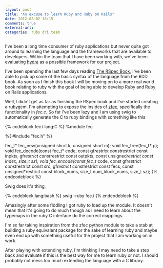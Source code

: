 ```yaml
---
layout: post
title: "An excuse to learn Ruby and Ruby on Rails"
date: 2012-08-02 18:15
comments: true
external-url: 
categories: ruby dri team
---
```


I've been a long time consumer of ruby applications but never quite
got around to learning the language and the frameworks that are
available to developers. Within the team that I have been working
with, we've been evaluating [hydra](http://projecthydra.org) as a
possible framework for our project.

I've been spending the last few days reading
[The RSpec Book](http://pragprog.com/book/achbd/the-rspec-book), I've
been able to pick up some of the basic syntax of the language from the
BDD book. As soon as I finish this book I will be moving on to a more
real world book relating to ruby with the goal of being able to
develop Ruby and Ruby on Rails applications.

Well, I didn't get as far as finishing the RSpec book and I've started
creating a rubygem. I'm attempting to expose the insides of
[zfec](https://tahoe-lafs.org/trac/zfec/), specifically the
functionality in _fec.c_. So far I've been lazy and I am using swig to
automatically generate the C to ruby bindings with something like this

{% codeblock fec.i lang:C %}
%module fec

%{
#include "fec.h"
%}

fec_t* fec_new(unsigned short k, unsigned short m);
void fec_free(fec_t* p);
void fec_decode(const fec_t* code, const gf*restrict const*restrict const inpkts, gf*restrict const*restrict const outpkts, const unsigned*restrict const index, size_t sz);
void fec_encode(const fec_t* code, const gf*restrict const*restrict const src, gf*restrict const*restrict const fecs, const unsigned*restrict const block_nums, size_t num_block_nums, size_t sz);
{% endcodeblock %}

Swig does it's thing,

{% codeblock lang:bash %}
swig -ruby fec.i
{% endcodeblock %}

Amazingly after some fiddling I got ruby to load up the module. It
doesn't mean that it's going to do much though as I need to learn
about the typemaps in the ruby C interface do the correct mappings.

I'm so far taking inspiration from the zfec python module to take a
stab at building a ruby equivalent package for the sake of learning
ruby and maybe even end up with something useful for the project that
I am working on in work.

After playing with extending ruby, I'm thinking I may need to take a
step back and evaluate if this is the best way for me to learn ruby or
not. I should probably not mess too much extending the language with a
C library.
